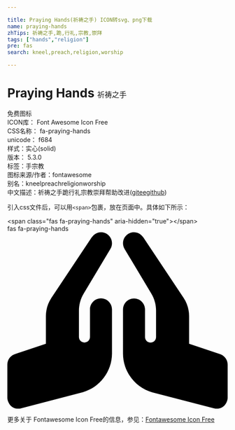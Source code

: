 ```yaml
---

title: Praying Hands(祈祷之手) ICON转svg、png下载
name: praying-hands
zhTips: 祈祷之手,跪,行礼,宗教,崇拜
tags: ["hands","religion"]
pre: fas
search: kneel,preach,religion,worship

---
```


# Praying Hands  <small style="font-size: 60%;font-weight: 100">祈祷之手</small>


<div class="detail-page">
<p>
<span><span class="badge-success badge">免费图标</span> </span>
<br/>
<span>
ICON库：
<span class="badge-secondary badge">Font Awesome Icon Free</span> 
</span>
<br/>
<span>
CSS名称：
<span class="badge-secondary badge">fa-praying-hands</span> 
</span>
<br/>
<span>
unicode：
<span class="badge-secondary badge">f684</span> 
<copy-btn content='f684' btn-title=""></copy-btn>
<copy-btn :content='String.fromCodePoint(parseInt("f684", 16))' btn-title="复制U"></copy-btn>
</span><br/><span>样式：<span class="badge-light badge">实心(solid)</span></span>
<br/>
<span>
版本：
<span class="badge-secondary badge">5.3.0</span> 
</span><br/><span>标签：<span class="badge-light badge"><router-link to="/tags/hands.html">手</router-link></span><span class="badge-light badge"><router-link to="/tags/religion.html">宗教</router-link></span></span>
<br/>
<span>图标来源/作者：<span class="badge-light badge">fontawesome</span></span> 
<br/>
<span>别名：<span class="badge-light badge">kneel</span><span class="badge-light badge">preach</span><span class="badge-light badge">religion</span><span class="badge-light badge">worship</span></span><br/><span class="zh-detail">中文描述：<span class="badge-primary badge">祈祷之手</span><span class="badge-primary badge">跪</span><span class="badge-primary badge">行礼</span><span class="badge-primary badge">宗教</span><span class="badge-primary badge">崇拜</span><span class="help-link"><span>帮助改进</span>(<a href="https://gitee.com/liuwave/icon-helper/edit/master/json/fontawesome/solid/praying-hands.json" target="_blank" rel="noopener noreferrer">gitee</a><a href="https://github.com/liuwave/icon-helper/edit/master/json/fontawesome/solid/praying-hands.json" target="_blank" rel="noopener noreferrer">github</a></span>)</span><br/>
</p>
</div>
<div class="alert alert-dark">
  <i class="fas fa-praying-hands fa-xs"></i>
  <i class="fas fa-praying-hands fa-sm"></i>
  <i class="fas fa-praying-hands fa-lg"></i>
  <i class="fas fa-praying-hands fa-2x"></i>
  <i class="fas fa-praying-hands fa-3x"></i>
  <i class="fas fa-praying-hands fa-5x"></i>
  <i class="fas fa-praying-hands fa-7x"></i>
</div>
<div>
  <p>引入css文件后，可以用<code>&lt;span&gt;</code>包裹，放在页面中。具体如下所示：    
  </p>
  <div class="alert alert-primary" style="font-size: 14px">
    &lt;span class="fas fa-praying-hands" aria-hidden="true"&gt;&lt;/span&gt;
    <copy-btn content='<span class="fas fa-praying-hands" aria-hidden="true"></span>'></copy-btn>
  </div>
  <div class="alert alert-secondary">
    <i class="fas fa-praying-hands"
    style="font-size: 24px"
    aria-hidden="true"></i> fas fa-praying-hands
    <copy-btn content="fas fa-praying-hands" btn-title="复制图标名称"></copy-btn>
  </div>
</div>
<div id="svg" class="svg-wrap">
<svg xmlns="http://www.w3.org/2000/svg" viewBox="0 0 640 512"><path d="M272 191.91c-17.6 0-32 14.4-32 32v80c0 8.84-7.16 16-16 16s-16-7.16-16-16v-76.55c0-17.39 4.72-34.47 13.69-49.39l77.75-129.59c9.09-15.16 4.19-34.81-10.97-43.91-14.45-8.67-32.72-4.3-42.3 9.21-.2.23-.62.21-.79.48l-117.26 175.9C117.56 205.9 112 224.31 112 243.29v80.23l-90.12 30.04A31.974 31.974 0 0 0 0 383.91v96c0 10.82 8.52 32 32 32 2.69 0 5.41-.34 8.06-1.03l179.19-46.62C269.16 449.99 304 403.8 304 351.91v-128c0-17.6-14.4-32-32-32zm346.12 161.73L528 323.6v-80.23c0-18.98-5.56-37.39-16.12-53.23L394.62 14.25c-.18-.27-.59-.24-.79-.48-9.58-13.51-27.85-17.88-42.3-9.21-15.16 9.09-20.06 28.75-10.97 43.91l77.75 129.59c8.97 14.92 13.69 32 13.69 49.39V304c0 8.84-7.16 16-16 16s-16-7.16-16-16v-80c0-17.6-14.4-32-32-32s-32 14.4-32 32v128c0 51.89 34.84 98.08 84.75 112.34l179.19 46.62c2.66.69 5.38 1.03 8.06 1.03 23.48 0 32-21.18 32-32v-96c0-13.77-8.81-25.99-21.88-30.35z"/></svg>
</div>
<detail full-name='fa-praying-hands'></detail>
    
<div><p>更多关于  Fontawesome Icon Free的信息，参见：<a target="_blank" href="https://iconhelper.cn/fontawesome.html">Fontawesome Icon Free</a>
</p></div>
